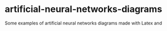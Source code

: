 # artificial-neural-networks-diagrams
Some examples of artificial neural networks diagrams made with Latex and 
